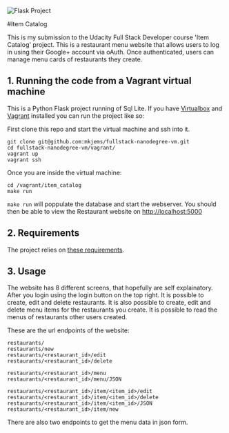 
![Flask Project](http://flask.pocoo.org/static/badges/flask-project-s.png)

#Item Catalog

This is my submission to the Udacity Full Stack Developer course 'Item Catalog' project.
This is a restaurant menu website that allows users to log in using their Google+
account via oAuth. Once authenticated, users can manage menu cards
of restaurants they create.

## 1. Running the code from a Vagrant virtual machine
This is a Python Flask project running of Sql Lite.
If you have [Virtualbox](https://www.virtualbox.org/) and [Vagrant](http://vagrantup.com/)
installed you can run the project like so:

First clone this repo and start the virtual machine and ssh into it.

	git clone git@github.com:mkjems/fullstack-nanodegree-vm.git
	cd fullstack-nanodegree-vm/vagrant/
	vagrant up
	vagrant ssh

Once you are inside the virtual machine:

	cd /vagrant/item_catalog
	make run

`make run` will poppulate the database and start the webserver.
You should then be able to view the Restaurant website on [http://localhost:5000](http://localhost:5000)


## 2. Requirements

The project relies on [these requirements](requirements.txt).


## 3. Usage

The website has 8 different screens, that hopefully are self explainatory.
After you login using the login button on the top right.
It is possible to create, edit and delete restaurants.
It is also possible to create, edit and delete menu items for the restaurants you create.
It is possible to read the menus of restaurants other users created.

These are the url endpoints of the website:

	restaurants/
	restaurants/new
	restaurants/<restaurant_id>/edit
	restaurants/<restaurant_id>/delete

	restaurants/<restaurant_id>/menu
	restaurants/<restaurant_id>/menu/JSON

	restaurants/<restaurant_id>/item/<item_id>/edit
	restaurants/<restaurant_id>/item/<item_id>/delete
	restaurants/<restaurant_id>/item/<item_id>/JSON
	restaurants/<restaurant_id>/item/new

There are also two endpoints to get the menu data in json form.

